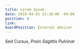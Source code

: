 ```yaml
---
title: Lorem Ipsum
date: 2016-04-01 15:10:00 -04:00
position: 8
link: 
boardPosition: External Advisor
---
```


Sed Cursus, *Proin Sagittis Pulvinar*
